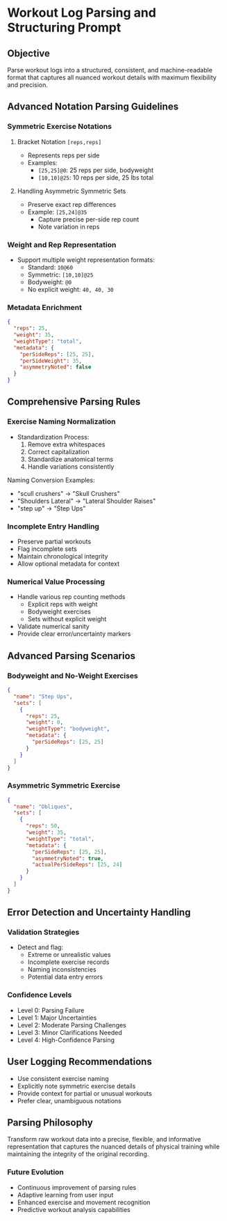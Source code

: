 # Workout Log Parsing and Structuring Prompt

## Objective
Parse workout logs into a structured, consistent, and machine-readable format that captures all nuanced workout details with maximum flexibility and precision.

## Advanced Notation Parsing Guidelines

### Symmetric Exercise Notations
1. Bracket Notation `[reps,reps]`
   - Represents reps per side
   - Examples:
     * `[25,25]@0`: 25 reps per side, bodyweight
     * `[10,10]@25`: 10 reps per side, 25 lbs total

2. Handling Asymmetric Symmetric Sets
   - Preserve exact rep differences
   - Example: `[25,24]@35` 
     * Capture precise per-side rep count
     * Note variation in reps

### Weight and Rep Representation
- Support multiple weight representation formats:
  * Standard: `10@60`
  * Symmetric: `[10,10]@25`
  * Bodyweight: `@0`
  * No explicit weight: `40, 40, 30`

### Metadata Enrichment
```json
{
  "reps": 25,
  "weight": 35,
  "weightType": "total",
  "metadata": {
    "perSideReps": [25, 25],
    "perSideWeight": 35,
    "asymmetryNoted": false
  }
}
```

## Comprehensive Parsing Rules

### Exercise Naming Normalization
- Standardization Process:
  1. Remove extra whitespaces
  2. Correct capitalization
  3. Standardize anatomical terms
  4. Handle variations consistently

Naming Conversion Examples:
- "scull crushers" → "Skull Crushers"
- "Shoulders Lateral" → "Lateral Shoulder Raises"
- "step up" → "Step Ups"

### Incomplete Entry Handling
- Preserve partial workouts
- Flag incomplete sets
- Maintain chronological integrity
- Allow optional metadata for context

### Numerical Value Processing
- Handle various rep counting methods
  * Explicit reps with weight
  * Bodyweight exercises
  * Sets without explicit weight
- Validate numerical sanity
- Provide clear error/uncertainty markers

## Advanced Parsing Scenarios

### Bodyweight and No-Weight Exercises
```json
{
  "name": "Step Ups",
  "sets": [
    {
      "reps": 25,
      "weight": 0,
      "weightType": "bodyweight",
      "metadata": {
        "perSideReps": [25, 25]
      }
    }
  ]
}
```

### Asymmetric Symmetric Exercise
```json
{
  "name": "Obliques",
  "sets": [
    {
      "reps": 50,
      "weight": 35,
      "weightType": "total",
      "metadata": {
        "perSideReps": [25, 25],
        "asymmetryNoted": true,
        "actualPerSideReps": [25, 24]
      }
    }
  ]
}
```

## Error Detection and Uncertainty Handling

### Validation Strategies
- Detect and flag:
  * Extreme or unrealistic values
  * Incomplete exercise records
  * Naming inconsistencies
  * Potential data entry errors

### Confidence Levels
- Level 0: Parsing Failure
- Level 1: Major Uncertainties
- Level 2: Moderate Parsing Challenges
- Level 3: Minor Clarifications Needed
- Level 4: High-Confidence Parsing

## User Logging Recommendations
- Use consistent exercise naming
- Explicitly note symmetric exercise details
- Provide context for partial or unusual workouts
- Prefer clear, unambiguous notations

## Parsing Philosophy
Transform raw workout data into a precise, flexible, and informative representation that captures the nuanced details of physical training while maintaining the integrity of the original recording.

### Future Evolution
- Continuous improvement of parsing rules
- Adaptive learning from user input
- Enhanced exercise and movement recognition
- Predictive workout analysis capabilities

